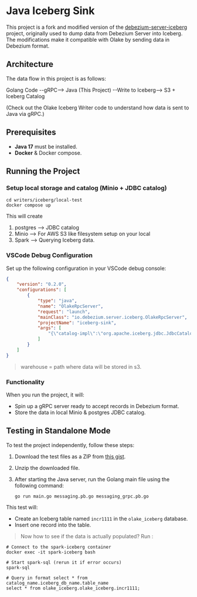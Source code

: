 
# Java Iceberg Sink

This project is a fork and modified version of the [debezium-server-iceberg](https://github.com/memiiso/debezium-server-iceberg) project, originally used to dump data from Debezium Server into Iceberg. The modifications make it compatible with Olake by sending data in Debezium format.

## Architecture

The data flow in this project is as follows:


Golang Code  --gRPC-->  Java (This Project)  --Write to Iceberg-->  S3 + Iceberg Catalog

(Check out the Olake Iceberg Writer code to understand how data is sent to Java via gRPC.)

## Prerequisites

- **Java 17** must be installed.
- **Docker** & Docker compose.

## Running the Project

### Setup local storage and catalog (Minio + JDBC catalog)

```shell
cd writers/iceberg/local-test
docker compose up
```
This will create 
1. postgres --> JDBC catalog
2. Minio --> For AWS S3 like filesystem setup on your local
3. Spark --> Querying Iceberg data.

### VSCode Debug Configuration

Set up the following configuration in your VSCode debug console:

```json
{
    "version": "0.2.0",
    "configurations": [
        {
            "type": "java",
            "name": "OlakeRpcServer",
            "request": "launch",
            "mainClass": "io.debezium.server.iceberg.OlakeRpcServer",
            "projectName": "iceberg-sink",
            "args": [
                "{\"catalog-impl\":\"org.apache.iceberg.jdbc.JdbcCatalog\",\"catalog-name\":\"olake_iceberg\",\"io-impl\":\"org.apache.iceberg.aws.s3.S3FileIO\",\"jdbc.password\":\"password\",\"jdbc.user\":\"iceberg\",\"port\":\"50051\",\"s3.access-key-id\":\"admin\",\"s3.endpoint\":\"http://localhost:9000\",\"s3.path-style-access\":\"true\",\"s3.secret-access-key\":\"password\",\"s3.ssl-enabled\":\"false\", \"s3.region\":\"us-east-1\",\"table-namespace\":\"olake_iceberg\",\"table-prefix\":\"\",\"upsert\":\"false\",\"upsert-keep-deletes\":\"true\",\"uri\":\"jdbc:postgresql://localhost:5432/iceberg\",\"warehouse\":\"s3a://warehouse\",\"write.format.default\":\"parquet\"}"
            ]
        }
    ]
}
```
> warehouse = path where data will be stored in s3.

### Functionality

When you run the project, it will:
- Spin up a gRPC server ready to accept records in Debezium format.
- Store the data in local Minio & postgres JDBC catalog.

## Testing in Standalone Mode

To test the project independently, follow these steps:

1. Download the test files as a ZIP from [this gist](https://gist.github.com/shubham19may/b820daf21fdfae2c648204889ab62fc7).
2. Unzip the downloaded file.
3. After starting the Java server, run the Golang main file using the following command:

   ```shell
   go run main.go messaging.pb.go messaging_grpc.pb.go
   ```

This test will:
- Create an Iceberg table named `incr1111` in the `olake_iceberg` database.
- Insert one record into the table.

> Now how to see if the data is actually populated?
Run : 
```shell
# Connect to the spark-iceberg container
docker exec -it spark-iceberg bash

# Start spark-sql (rerun it if error occurs)
spark-sql

# Query in format select * from catalog_name.iceberg_db_name.table_name
select * from olake_iceberg.olake_iceberg.incr1111;
```